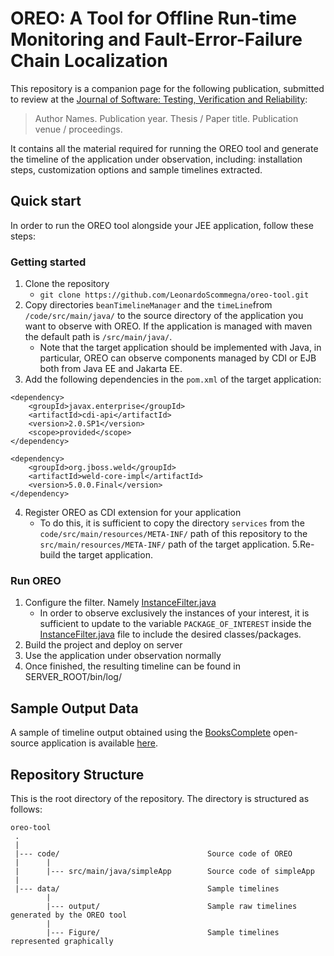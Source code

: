 # OREO: A Tool for Offline Run-time Monitoring and Fault-Error-Failure Chain Localization

This repository is a companion page for the following publication, submitted to review at the [Journal of Software: Testing, Verification and Reliability](https://onlinelibrary-wiley-com.vu-nl.idm.oclc.org/journal/10991689):
> Author Names. Publication year. Thesis / Paper title. Publication venue / proceedings.

It contains all the material required for running the OREO tool and generate the timeline of the application under observation, including: 
installation steps, customization options and sample timelines extracted.

<!--
## How to cite us
The scientific article describing design, execution, and main results of this study is available [here](https://www.google.com).<br> 
If this study is helping your research, consider to cite it is as follows, thanks!

```
@article{,
  title={},
  author={},
  journal={},
  volume={},
  pages={},
  year={},
  publisher={}
}
```
-->

## Quick start
In order to run the OREO tool alongside your JEE application, follow these steps:

### Getting started

1. Clone the repository 
   - `git clone https://github.com/LeonardoScommegna/oreo-tool.git`
2. Copy directories `beanTimelineManager` and the `timeLine`from `/code/src/main/java/` to the source directory of the application you want to observe with OREO. If the application is managed with maven the default path is  `/src/main/java/`. 
   - Note that the target application should be implemented with Java, in particular, OREO can observe components managed by CDI or EJB both from Java EE and Jakarta EE.
3. Add the following dependencies in the `pom.xml` of the target application:
```
<dependency>
  	<groupId>javax.enterprise</groupId>
	<artifactId>cdi-api</artifactId>
	<version>2.0.SP1</version>
	<scope>provided</scope>
</dependency>
 
<dependency>
	<groupId>org.jboss.weld</groupId>
	<artifactId>weld-core-impl</artifactId>
	<version>5.0.0.Final</version>
</dependency>
```
4. Register OREO as CDI extension for your application
    - To do this, it is sufficient to copy the directory `services` from the `code/src/main/resources/META-INF/` path of this repository to the `src/main/resources/META-INF/` path of the target application.
5.Re-build the target application.

### Run OREO

1. Configure the filter. Namely [InstanceFilter.java](/code/src/main/java/beanTimelineManager/filter/InstanceFilter.java) 
    - In order to observe exclusively the instances of your interest, it is sufficient to update to the variable `PACKAGE_OF_INTEREST` inside the [InstanceFilter.java](/code/src/main/java/beanTimelineManager/filter/InstanceFilter.java) file to include the desired classes/packages.
2. Build the project and deploy on server
3. Use the application under observation normally
4. Once finished, the resulting timeline can be found in SERVER_ROOT/bin/log/

Sample Output Data
---------------
A sample of timeline output obtained using the [BooksComplete](https://github.com/Apress/Practical-JSF-Java-EE-8/tree/master/BooksComplete) open-source application is available [here](data/).

## Repository Structure
This is the root directory of the repository. The directory is structured as follows:

    oreo-tool
     .
     |
     |--- code/                                 Source code of OREO
     |      |
     |      |--- src/main/java/simpleApp        Source code of simpleApp     
     |
     |--- data/                                 Sample timelines
            |
            |--- output/                        Sample raw timelines generated by the OREO tool
            |
            |--- Figure/                        Sample timelines represented graphically

